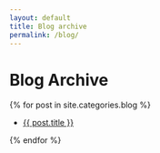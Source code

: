 ```yaml
---
layout: default
title: Blog archive
permalink: /blog/
---
```

<div class="page-content wc-container">
  <h1 class="tc">Blog Archive</h1>
  <!-- site.categories.blog or site.posts? --> 
  {% for post in site.categories.blog %}
  <ul class="posts">
    <li>
      <a href="{{ post.url | prepend: site.baseurl }}" class="link black woggle">{{ post.title }}</a>
    </li>
  </ul>
  {% endfor %}
  
</div>
